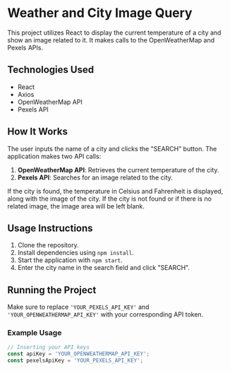 # Weather and City Image Query

This project utilizes React to display the current temperature of a city and show an image related to it. It makes calls to the OpenWeatherMap and Pexels APIs.

## Technologies Used

- React
- Axios
- OpenWeatherMap API
- Pexels API

## How It Works

The user inputs the name of a city and clicks the "SEARCH" button. The application makes two API calls:

1. **OpenWeatherMap API**: Retrieves the current temperature of the city.
2. **Pexels API**: Searches for an image related to the city.

If the city is found, the temperature in Celsius and Fahrenheit is displayed, along with the image of the city. If the city is not found or if there is no related image, the image area will be left blank.

## Usage Instructions

1. Clone the repository.
2. Install dependencies using `npm install`.
3. Start the application with `npm start`.
4. Enter the city name in the search field and click "SEARCH".

## Running the Project

Make sure to replace `'YOUR_PEXELS_API_KEY'` and `'YOUR_OPENWEATHERMAP_API_KEY'` with your corresponding API token.

### Example Usage

```javascript
// Inserting your API keys
const apiKey = 'YOUR_OPENWEATHERMAP_API_KEY';
const pexelsApiKey = 'YOUR_PEXELS_API_KEY';
